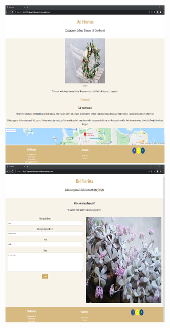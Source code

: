 <div align="center">
<a href="https://github.com/emiliaheikonenkoulu/DelFiorista">
    <img src="assets/index.png" alt="index" width="750" height="500">
  </a>
  <a href="https://github.com/emiliaheikonenkoulu/DelFiorista">
    <img src="assets/ota_yhteytta.png" alt="ota_yhteytta" width="750" height="500">
  </a>
